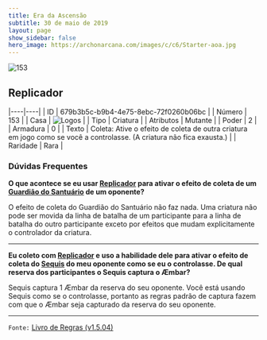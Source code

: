 ```yaml
---
title: Era da Ascensão
subtitle: 30 de maio de 2019
layout: page
show_sidebar: false
hero_image: https://archonarcana.com/images/c/c6/Starter-aoa.jpg
---
```


![153](https://cdn.keyforgegame.com/media/card_front/pt/435_153_XVGVQ55HRF26_pt.png)

## Replicador

|----|----|
| ID | 679b3b5c-b9b4-4e75-8ebc-72f0260b06bc |
| Número | 153 |
| Casa | ![Logos](https://archonarcana.com/images/thumb/c/ce/Logos.png/22px-Logos.png "Logos") |
| Tipo | Criatura |
| Atributos | Mutante |
| Poder | 2 |
| Armadura | 0 |
| Texto | Coleta: Ative o efeito de coleta de outra criatura em jogo como se você a controlasse. (A criatura não fica exausta.) |
| Raridade | Rara |

### Dúvidas Frequentes

**O que acontece se eu usar [Replicador](/cota/150) para ativar o efeito
de coleta de um [Guardião do Santuário](/cota/256) de um oponente?**

O efeito de coleta do Guardião do Santuário não faz nada. Uma criatura
não pode ser movida da linha de batalha de um participante para a
linha de batalha do outro participante exceto por efeitos que mudam
explicitamente o controlador da criatura.

<hr/>

**Eu coleto com [Replicador](/cota/150) e uso a habilidade dele para
ativar o efeito de coleta do [Sequis](/cota/257) do meu oponente
como se eu o controlasse. De qual reserva dos participantes o
Sequis captura o Æmbar?**

Sequis captura 1 Æmbar da reserva do seu oponente. Você está usando
Sequis como se o controlasse, portanto as regras padrão de captura
fazem com que o Æmbar seja capturado da reserva do seu oponente.

<hr/>

`Fonte:` [Livro de Regras (v1.5.04)](https://drive.google.com/open?id=14pM1J8ZR_4hZbGFZt-ArQdAGsHCPEQdE)
